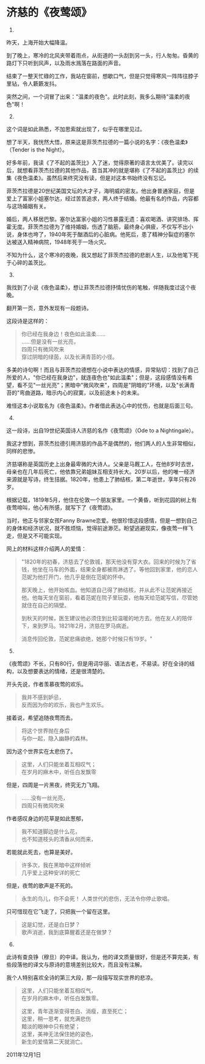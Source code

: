 # 济慈的《夜莺颂》

1.

昨天，上海开始大幅降温。

到了晚上，寒冷的北风夹带着雨点，从街道的一头刮到另一头，行人匆匆。昏黄的路灯下只听到风声，以及雨水溅落在路面的声音。

结束了一整天忙碌的工作，我站在窗前，想歇口气，但是只觉得寒风一阵阵往脖子里钻，令人簌簌发抖。

突然之间，一个词冒了出来："温柔的夜色"。此时此刻，我多么期待"温柔的夜色"啊！

2.

这个词是如此熟悉，不加思索就出现了，似乎在哪里见过。

想了半天，我恍然大悟，原来这是菲茨杰拉德的一篇小说的名字：《夜色温柔》（Tender is the Night）。

好多年前，我读《了不起的盖茨比》入了迷，觉得原著的语言太优美了。读完以后，就想看菲茨杰拉德的其他作品，首当其冲的就是堪称《了不起的盖茨比》的续集《夜色温柔》。虽然后来终究没有读，但是对这本书始终没有忘记。

菲茨杰拉德是20世纪美国文坛的大才子，海明威的密友。他出身普通家庭，但是爱上了富家小姐塞尔达，经过苦苦追求，两人终于结婚。他最有名的作品，内容都与这场婚姻有关。

婚后，两人移居巴黎。塞尔达富家小姐的习性暴露无遗：喜欢喝酒、讲究排场、挥霍无度。菲茨杰拉德为了维持婚姻，伤透了脑筋，最终身心俱疲，不仅写不出小说，身体也垮了，1940年死于酗酒后的心脏病。他死后，患了精神分裂症的塞尔达被送入精神病院，1948年死于一场火灾。

不知为什么，这个寒冷的夜晚，我又想起了菲茨杰拉德的悲剧人生，以及他笔下死于心碎的盖茨比。

3.

我找到了小说《夜色温柔》，想让菲茨杰拉德抒情忧伤的笔触，伴随我度过这个夜晚。

翻开第一页，意外发现有一段题诗。

这段诗是这样的：

> 你已经在我身边！夜色如此温柔......  
> ......但是没有一丝光亮，  
> 四周只有微风吹来  
> 穿过阴暗的绿茵，以及长满青苔的小径。

多美的诗句啊！而且与菲茨杰拉德想在小说中表达的情感，异常贴切：找到了自己所爱的人，"你已经在我身边"，就连夜色也"如此温柔"；但是，这段感情没有希望，看不见"一丝光亮"；黑暗中"微风吹来"，四周是"阴暗的"环境，以及"长满青苔的"弯曲道路，暗示内心的寂寞，以及前途未卜的未来。

难怪这本小说取名为《夜色温柔》。作者借此表达心中的忧伤，也就是后面三句。

4.

这一段诗，出自19世纪英国诗人济慈的名作《夜莺颂》（Ode to a Nightingale）。

我这才想到，菲茨杰拉德引用济慈的作品不是偶然的，他们两人的人生非常相似，同样的悲惨。

济慈堪称是英国历史上出身最卑微的大诗人。父亲是马厩工人，在他8岁时去世，母亲也在几年后死亡，他依靠兄弟姐妹互相支持长大。20岁以后，他的唯一经济来源就是写诗，终生拮据。1820年，他患上了肺结核，第二年逝世，享年只有26岁。

根据记载，1819年5月，他住在伦敦一个朋友家里。一个黄昏，听到花园的树上有夜莺啼叫，他心有所感，就写下了《夜莺颂》。

当时，他正与邻家女孩Fanny Brawne恋爱。他很珍惜这段感情，但是一想到自己的身体和经济状况，就不胜烦恼，觉得前途渺茫。盼望逃避现实，像夜莺一样飞走，但是又不可能实现。

网上的材料这样介绍两人的爱情：

> "1820年的初春，济慈去了伦敦城，那天他没有穿大衣。回来的时候为了省钱，他坐在马车的外面，结果全身都被雨淋透了。等他回到家里，他的恋人范妮为他打开门，他几乎是倒在范妮的怀中。
> 
> 那天晚上，他开始咳血。他知道自己得了肺结核，并从此不让范妮再接近他。他每天坐在窗前，看着范妮在院子里玩耍，他每天给范妮写信，尽管她就住在自己的隔壁。
> 
> 到秋天的时候，医生建议他必须住到比较温暖的地方去。他在友人的陪伴下，来到罗马。1821年2月，济慈在罗马病逝。
> 
> 消息传回伦敦，范妮悲痛欲绝，她那个时候只有19岁。"

5.

《夜莺颂》不长，只有80行，但是用词华丽、语法古老，不易读。好在全诗的结构，以及想要表达的情绪，还是很清楚的。

开头先说，作者羡慕夜莺的欢乐。

> 我并不感到妒忌，  
> 反而因为你的欢乐，我也产生欢乐。

接着说，希望追随夜莺而去。

> 将这个世界抛在身后  
> 与你一起，隐入幽静的森林。

因为这个世界实在太悲伤了。

> 这里，人们只能坐着互相叹气；  
> 在岁月的麻木中，听任白发飘零

但是，四周是一片黑夜，终究无力飞翔。

> ......没有一丝光亮，  
> 四周只有微风吹来

作者感叹身边的花草是如此葱郁，

> 我不知道脚边是什么花，  
> 也不知道枝头的清香从何而来，

若能就此死去，也算是美好。

> 许多次，我在黑暗中这样倾听  
> 几乎爱上这种安详的死亡

但是，夜莺的歌声是不死的。

> 永生的鸟儿，你不会死！ 
> 人类世代的悲伤，无法令你停止歌唱。

只可惜现在它飞走了，只把我一个留在这里。

> 这是幻觉，还是白日梦？  
> 歌声消逝，我到底算醒着还是在做梦？

6.

此诗有查良铮（穆旦）的中译。我认为，他的译文质量很好，但是还不算完美，有些段落他的译文与原诗的意境差别比较大，而且没有注解。

我个人特别喜欢全诗的第三大段，那一段描写现实世界的悲凉。

> 这里，人们只能坐着互相叹气，  
> 在岁月的麻木中，听任白发飘零。
> 
> 这里，青年逐渐变得苍白、消瘦，直至死亡；  
> 这里，稍一思考，就充满悲伤  
> 黯淡的眼神中只有绝望；  
> 这里，美神无法保住她的姿色，  
> 新生的爱情第二天就消亡。

2011年12月1日
